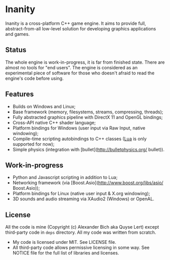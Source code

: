 # Inanity

Inanity is a cross-platform C++ game engine. It aims to provide full, abstract-from-all low-level solution for developing graphics applications and games.

## Status

The whole engine is work-in-progress, it is far from finished state. There are almost no tools for "end users". The engine is considered as an experimental piece of software for those who doesn't afraid to read the engine's code before using.

## Features

* Builds on Windows and Linux;
* Base framework (memory, filesystems, streams, compressing, threads);
* Fully abstracted graphics pipeline with DirectX 11 and OpenGL bindings;
* Cross-API native C++ shader language;
* Platform bindings for Windows (user input via Raw Input, native windowing);
* Compile-time scripting autobindings to C++ classes ([Lua](http://www.lua.org/) is only supported for now);
* Simple physics (integration with [bullet](http://bulletphysics.org/ bullet)).

## Work-in-progress

* Python and Javascript scripting in addition to Lua;
* Networking framework (via [Boost.Asio](http://www.boost.org/libs/asio/ Boost.Asio));
* Platform bindings for Linux (native user input & X.org windowing);
* 3D sounds and audio streaming via XAudio2 (Windows) or OpenAL.

## License

All the code is mine (Copyright (c) Alexander Bich aka Quyse Lert) except third-party code in `deps` directory. All my code was written from scratch.
* My code is licensed under MIT. See LICENSE file.
* All third-party code allows permissive licensing in some way. See NOTICE file for the full list of libraries and licenses.
